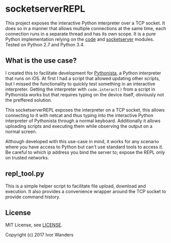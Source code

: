# socketserverREPL
This project exposes the interactive Python interpreter over a TCP socket. It
does so in a manner that allows multiple connections at the same time, each 
connection runs in a separate thread and has its own scope. It is a pure Python
implementation relying on the [code](module_code) and
[socketserver](module_socketserver) modules.
Tested on Python 2.7 and Python 3.4.

## What is the use case?
I created this to facilitate development for [Pythonista](pythonista), a Python
interpreter that runs on iOS. At first I had a script that allowed updating
other scripts, but I missed the functionality to quickly test something in an
interactive interpreter. Getting the interpreter with `code.interact()` from a
script in Pythonista works but that requires typing on the device itself,
obviously not the preffered solution.

This socketserverREPL exposes the interpreter on a TCP socket, this allows
connecting to it with netcat and thus typing into the interactive Python
interpreter of Pythonista through a normal keyboard. Additionally it allows
uploading scripts and executing them while observing the output on a normal
screen.

Although developed with this use-case in mind, it works for any scenario where
you have access to Python but can't use standard tools to access it. Be careful
to which ip address you bind the server to; expose the REPL only on trusted
networks.

## repl_tool.py
This is a simple helper script to facilitate file upload, download and
execution. It also provides a convenience wrapper around the TCP socket to
provide command history.

## License

MIT License, see [LICENSE](LICENSE).

Copyright (c) 2017 Ivor Wanders

[module_code]: https://docs.python.org/2/library/code.html
[module_socketserver]: https://docs.python.org/2/library/socketserver.html
[pythonista]: http://omz-software.com/pythonista/